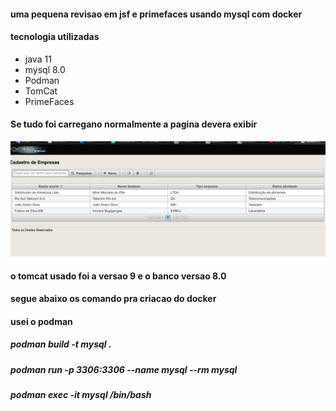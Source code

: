 #### uma pequena revisao em jsf e primefaces usando mysql com docker

#### tecnologia utilizadas

- java 11 
- mysql 8.0
- Podman
- TomCat
- PrimeFaces


#### Se tudo foi carregano normalmente a pagina devera exibir

![Alt text](target/init_page.png?raw=true "Home page")

#### o tomcat usado foi a versao 9 e o banco versao 8.0

#### segue abaixo os comando pra criacao do docker

#### usei o podman

##### podman build -t mysql .
##### podman run -p 3306:3306 --name mysql --rm mysql



##### podman exec -it mysql /bin/bash

